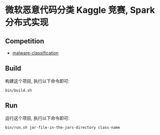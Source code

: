 # 微软恶意代码分类 Kaggle 竞赛, Spark 分布式实现

## Competition
- [malware-classification](https://www.kaggle.com/c/malware-classification)

## Build
构建这个项目, 执行以下命令即可:

    bin/build.sh
    
## Run
运行这个项目, 执行以下命令即可:

    bin/run.sh jar-file-in-the-jars-directory class-name